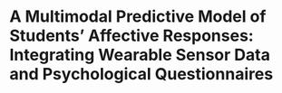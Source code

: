 # A Multimodal Predictive Model of Students’ Affective Responses: Integrating Wearable Sensor Data and Psychological Questionnaires
